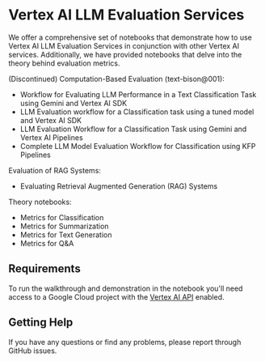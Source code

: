 # Vertex AI LLM Evaluation Services

We offer a comprehensive set of notebooks that demonstrate how to use Vertex AI LLM Evaluation Services in conjunction with other Vertex AI services. Additionally, we have provided notebooks that delve into the theory behind evaluation metrics.

(Discontinued) Computation-Based Evaluation (text-bison@001):
 - Workflow for Evaluating LLM Performance in a Text Classification Task using Gemini and Vertex AI SDK
 - LLM Evaluation workflow for a Classification task using a tuned model and Vertex AI SDK
 - LLM Evaluation Workflow for a Classification Task using Gemini and Vertex AI Pipelines
 - Complete LLM Model Evaluation Workflow for Classification using KFP Pipelines

Evaluation of RAG Systems:
 - Evaluating Retrieval Augmented Generation (RAG) Systems

Theory notebooks:
 - Metrics for Classification
 - Metrics for Summarization
 - Metrics for Text Generation
 - Metrics for Q&A


## Requirements

To run the walkthrough and demonstration in the notebook you'll need access to a Google Cloud project with the [Vertex AI API](https://console.cloud.google.com/apis/library/aiplatform.googleapis.com) enabled.

## Getting Help

If you have any questions or find any problems, please report through GitHub issues.

